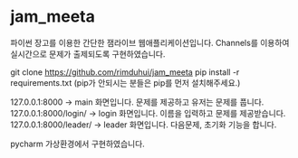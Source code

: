 # jam_meeta

파이썬 장고를 이용한 간단한 잼라이브 웹애플리케이션입니다.
Channels를 이용하여 실시간으로 문제가 출제되도록 구현하였습니다.

git clone https://github.com/rimduhui/jam_meeta
pip install -r requirements.txt (pip가 안되시는 분들은 pip를 먼저 설치해주세요.)

127.0.0.1:8000 -> main 화면입니다. 문제를 제공하고 유저는 문제를 풉니다.
127.0.0.1:8000/login/ -> login 화면입니다. 이름을 입력하고 문제를 제공받습니다.
127.0.0.1:8000/leader/ -> leader 화면입니다. 다음문제, 초기화 기능을 합니다.

pycharm 가상환경에서 구현하였습니다.
